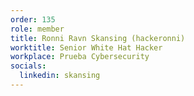 ```yaml
---
order: 135
role: member
title: Ronni Ravn Skansing (hackeronni)
worktitle: Senior White Hat Hacker
workplace: Prueba Cybersecurity
socials:
  linkedin: skansing
---
```

